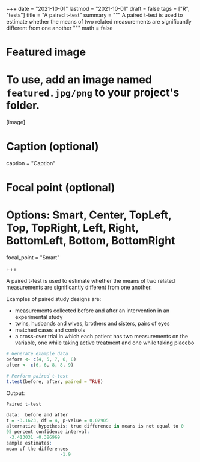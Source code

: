 +++
date = "2021-10-01"
lastmod = "2021-10-01"
draft = false
tags = ["R", "tests"]
title = "A paired t-test"
summary = """
A paired t-test is used to estimate whether the means of two related measurements are significantly different from one another
"""
math = false

# Featured image
# To use, add an image named `featured.jpg/png` to your project's folder. 
[image]
  # Caption (optional)
  caption = "Caption"
  
  # Focal point (optional)
  # Options: Smart, Center, TopLeft, Top, TopRight, Left, Right, BottomLeft, Bottom, BottomRight
  focal_point = "Smart"

+++

A paired t-test is used to estimate whether the means of two related measurements are significantly different from one another.

Examples of paired study designs are:
- measurements collected before and after an intervention in an experimental study
- twins, husbands and wives, brothers and sisters, pairs of eyes
- matched cases and controls
- a cross-over trial in which each patient has two measurements on the variable, one while taking active treatment and one while taking placebo


```r
# Generate example data
before <- c(4, 5, 7, 6, 8)
after <- c(6, 6, 8, 8, 9)

# Perform paired t-test
t.test(before, after, paired = TRUE)
```

Output:


```r
Paired t-test

data:  before and after
t = -3.1623, df = 4, p-value = 0.02905
alternative hypothesis: true difference in means is not equal to 0
95 percent confidence interval:
 -3.413031 -0.386969
sample estimates:
mean of the differences 
                    -1.9 

```


